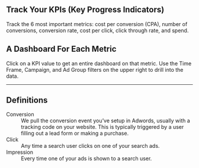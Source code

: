 ## Track Your KPIs (Key Progress Indicators)
Track the 6 most important metrics: cost per conversion (CPA), number of conversions, conversion rate,  cost per click, click through rate, and spend.

## A Dashboard For Each Metric
Click on a KPI value to get an entire dashboard on that metric. Use the Time Frame, Campaign, and Ad Group filters on the upper right to drill into the data.

---

## Definitions

<dl>
  <dt>Conversion</dt>
  <dd>We pull the conversion event you’ve setup in Adwords, usually with a tracking code on your website. This is typically triggered by a user filling out a lead form or making a purchase.</dd>
  <dt>Click</dt>
  <dd>Any time a search user clicks on one of your search ads.</dd>
  <dt>Impression</dt>
  <dd>Every time one of your ads is shown to a search user.</dd>
</dl>
